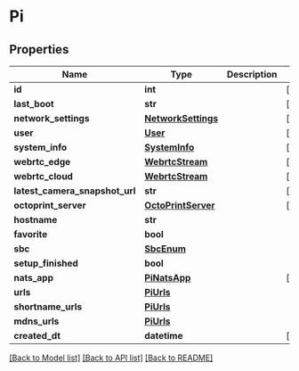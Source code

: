 # Pi


## Properties
Name | Type | Description | Notes
------------ | ------------- | ------------- | -------------
**id** | **int** |  | [readonly] 
**last_boot** | **str** |  | [readonly] 
**network_settings** | [**NetworkSettings**](NetworkSettings.md) |  | [readonly] 
**user** | [**User**](User.md) |  | [readonly] 
**system_info** | [**SystemInfo**](SystemInfo.md) |  | [readonly] 
**webrtc_edge** | [**WebrtcStream**](WebrtcStream.md) |  | [readonly] 
**webrtc_cloud** | [**WebrtcStream**](WebrtcStream.md) |  | [readonly] 
**latest_camera_snapshot_url** | **str** |  | [readonly] 
**octoprint_server** | [**OctoPrintServer**](OctoPrintServer.md) |  | [readonly] 
**hostname** | **str** |  | 
**favorite** | **bool** |  | 
**sbc** | [**SbcEnum**](SbcEnum.md) |  | 
**setup_finished** | **bool** |  | 
**nats_app** | [**PiNatsApp**](PiNatsApp.md) |  | [readonly] 
**urls** | [**PiUrls**](PiUrls.md) |  | 
**shortname_urls** | [**PiUrls**](PiUrls.md) |  | 
**mdns_urls** | [**PiUrls**](PiUrls.md) |  | 
**created_dt** | **datetime** |  | [readonly] 

[[Back to Model list]](../README.md#documentation-for-models) [[Back to API list]](../README.md#documentation-for-api-endpoints) [[Back to README]](../README.md)


